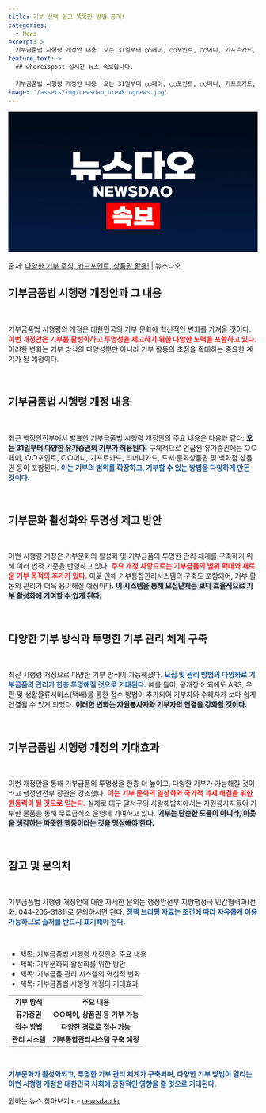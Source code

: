 ```yaml
---
title: 기부 선택 쉽고 똑똑한 방법 공개!
categories:
  - News
excerpt: >
  기부금품법 시행령 개정안 내용  오는 31일부터 ○○페이, ○○포인트, ○○머니, 기프트카드, 티머니카드, …
feature_text: >
  ## whereispost 실시간 뉴스 속보입니다.

  기부금품법 시행령 개정안 내용  오는 31일부터 ○○페이, ○○포인트, ○○머니, 기프트카드, 티머니카드, …
image: '/assets/img/newsdao_breakingnews.jpg'
---
```


![뉴스다오 속보](/assets/img/newsdao_breakingnews.jpg)

<p>출처: <a href="https://newsdao.kr/4858" rel="dofollow">다양한 기부 주식, 카드포인트, 상품권 활용!</a> | 뉴스다오</p>

<h2 data-ke-size="size26">기부금품법 시행령 개정안과 그 내용</h2>

<p data-ke-size="size16">&nbsp;</p>  

기부금품법 시행령의 개정은 대한민국의 기부 문화에 혁신적인 변화를 가져올 것이다. <b><span style="color: #ee2323;">이번 개정안은 기부를 활성화하고 투명성을 제고하기 위한 다양한 노력을 포함하고 있다.</span></b> 이러한 변화는 기부 방식의 다양성뿐만 아니라 기부 활동의 초점을 확대하는 중요한 계기가 될 예정이다.  

<p data-ke-size="size16">&nbsp;</p>  

<h2 data-ke-size="size26">기부금품법 시행령 개정 내용</h2>

<p data-ke-size="size16">&nbsp;</p>  

최근 행정안전부에서 발표한 기부금품법 시행령 개정안의 주요 내용은 다음과 같다: <b><span style="background-color: #21538527;">오는 31일부터 다양한 유가증권의 기부가 허용된다.</span></b> 구체적으로 언급된 유가증권에는 ○○페이, ○○포인트, ○○머니, 기프트카드, 티머니카드, 도서·문화상품권 및 백화점 상품권 등이 포함된다. <b><span style="color: #1a5490;">이는 기부의 범위를 확장하고, 기부할 수 있는 방법을 다양하게 만든 것이다.</span></b>

<p data-ke-size="size16">&nbsp;</p>  

<h2 data-ke-size="size26">기부문화 활성화와 투명성 제고 방안</h2>

<p data-ke-size="size16">&nbsp;</p>  

이번 시행령 개정은 기부문화의 활성화 및 기부금품의 투명한 관리 체계를 구축하기 위해 여러 법적 기준을 반영하고 있다. <b><span style="color: #ee2323;">주요 개정 사항으로는 기부금품의 범위 확대와 새로운 기부 목적의 추가가 있다.</span></b> 이로 인해 기부통합관리시스템의 구축도 포함되어, 기부 활동의 관리가 더욱 용이해질 예정이다. <b><span style="background-color: #21538527;">이 시스템을 통해 모집단체는 보다 효율적으로 기부 활성화에 기여할 수 있게 된다.</span></b>

<p data-ke-size="size16">&nbsp;</p>  

<h2 data-ke-size="size26">다양한 기부 방식과 투명한 기부 관리 체계 구축</h2>

<p data-ke-size="size16">&nbsp;</p>  

최신 시행령 개정으로 다양한 기부 방식이 가능해졌다. <b><span style="color: #1a5490;">모집 및 관리 방법의 다양화로 기부금품의 관리가 한층 투명해질 것으로 기대된다.</span></b> 예를 들어, 공개장소 외에도 ARS, 우편 및 생활물류서비스(택배)를 통한 접수 방법이 추가되어 기부자와 수혜자가 보다 쉽게 연결될 수 있게 되었다. <b><span style="background-color: #21538527;">이러한 변화는 자원봉사자와 기부자의 연결을 강화할 것이다.</span></b>

<p data-ke-size="size16">&nbsp;</p>  

<h2 data-ke-size="size26">기부금품법 시행령 개정의 기대효과</h2>

<p data-ke-size="size16">&nbsp;</p>  

이번 개정안을 통해 기부금품의 투명성을 한층 더 높이고, 다양한 기부가 가능해질 것이라고 행정안전부 장관은 강조했다. <b><span style="color: #ee2323;">이는 기부 문화의 일상화와 국가적 과제 해결을 위한 원동력이 될 것으로 믿는다.</span></b> 실제로 대구 달서구의 사랑해밥차에서는 자원봉사자들이 기부한 물품을 통해 무료급식소 운영에 기여하고 있다. <b><span style="background-color: #21538527;">기부는 단순한 도움이 아니라, 이웃을 생각하는 따뜻한 행동이라는 것을 명심해야 한다.</span></b>

<p data-ke-size="size16">&nbsp;</p>  

<h2 data-ke-size="size26">참고 및 문의처</h2>

<p data-ke-size="size16">&nbsp;</p>  

기부금품법 시행령 개정안에 대한 자세한 문의는 행정안전부 지방행정국 민간협력과(전화: 044-205-3181)로 문의하시면 된다. <b><span style="color: #1a5490;">정책 브리핑 자료는 조건에 따라 자유롭게 이용 가능하므로 출처를 반드시 표기해야 한다.</span></b> 

<p data-ke-size="size16">&nbsp;</p>  

<ul>
    <li>제목: 기부금품법 시행령 개정안의 주요 내용</li>
    <li>제목: 기부문화의 활성화를 위한 방안</li>
    <li>제목: 기부금품 관리 시스템의 혁신적 변화</li>
    <li>제목: 기부금품법 시행령 개정의 기대효과</li>
</ul>

<table>
    <tr>
        <td style="text-align: center; height: 17px;"><b>기부 방식</b></td>
        <td style="text-align: center; height: 17px;"><b>주요 내용</b></td>
    </tr>
    <tr>
        <td style="text-align: center; height: 17px;"><b>유가증권</b></td>
        <td style="text-align: center; height: 17px;"><b>○○페이, 상품권 등 기부 가능</b></td>
    </tr>
    <tr>
        <td style="text-align: center; height: 17px;"><b>접수 방법</b></td>
        <td style="text-align: center; height: 17px;"><b>다양한 경로로 접수 가능</b></td>
    </tr>
    <tr>
        <td style="text-align: center; height: 17px;"><b>관리 시스템</b></td>
        <td style="text-align: center; height: 17px;"><b>기부통합관리시스템 구축 예정</b></td>
    </tr>
</table>

<p data-ke-size="size16">&nbsp;</p>

<b><span style="color: #1a5490;">기부문화가 활성화되고, 투명한 기부 관리 체계가 구축되며, 다양한 기부 방법이 열리는 이번 시행령 개정은 대한민국 사회에 긍정적인 영향을 줄 것으로 기대된다.</span></b> 

원하는 뉴스 찾아보기 👉 <a href="https://newsdao.kr" rel="dofollow">newsdao.kr</a>


